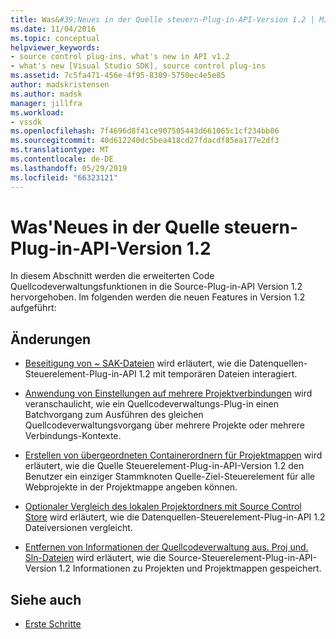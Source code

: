 ```yaml
---
title: Was&#39;Neues in der Quelle steuern-Plug-in-API-Version 1.2 | Microsoft-Dokumentation
ms.date: 11/04/2016
ms.topic: conceptual
helpviewer_keywords:
- source control plug-ins, what's new in API v1.2
- what's new [Visual Studio SDK], source control plug-ins
ms.assetid: 7c5fa471-456e-4f95-8309-5750ec4e5e85
author: madskristensen
ms.author: madsk
manager: jillfra
ms.workload:
- vssdk
ms.openlocfilehash: 7f4696d8f41ce907505443d661065c1cf234bb06
ms.sourcegitcommit: 40d612240dc5bea418cd27fdacdf85ea177e2df3
ms.translationtype: MT
ms.contentlocale: de-DE
ms.lasthandoff: 05/29/2019
ms.locfileid: "66323121"
---
```

# <a name="what39s-new-in-the-source-control-plug-in-api-version-12"></a>Was&#39;Neues in der Quelle steuern-Plug-in-API-Version 1.2
In diesem Abschnitt werden die erweiterten Code Quellcodeverwaltungsfunktionen in die Source-Plug-in-API Version 1.2 hervorgehoben. Im folgenden werden die neuen Features in Version 1.2 aufgeführt:

## <a name="changes"></a>Änderungen
- [Beseitigung von ~ SAK-Dateien](../../extensibility/internals/elimination-of-tilde-sak-files.md) wird erläutert, wie die Datenquellen-Steuerelement-Plug-in-API 1.2 mit temporären Dateien interagiert.

- [Anwendung von Einstellungen auf mehrere Projektverbindungen](../../extensibility/internals/application-of-settings-across-multiple-project-connections.md) wird veranschaulicht, wie ein Quellcodeverwaltungs-Plug-in einen Batchvorgang zum Ausführen des gleichen Quellcodeverwaltungsvorgang über mehrere Projekte oder mehrere Verbindungs-Kontexte.

- [Erstellen von übergeordneten Containerordnern für Projektmappen](../../extensibility/internals/creating-parent-container-folders-for-solutions.md) wird erläutert, wie die Quelle Steuerelement-Plug-in-API-Version 1.2 den Benutzer ein einziger Stammknoten Quelle-Ziel-Steuerelement für alle Webprojekte in der Projektmappe angeben können.

- [Optionaler Vergleich des lokalen Projektordners mit Source Control Store](../../extensibility/internals/optional-comparison-of-local-project-folder-to-source-control-store.md) wird erläutert, wie die Datenquellen-Steuerelement-Plug-in-API 1.2 Dateiversionen vergleicht.

- [Entfernen von Informationen der Quellcodeverwaltung aus. Proj und. Sln-Dateien](../../extensibility/internals/removal-of-source-control-information-from-dot-proj-and-dot-sln-files.md) wird erläutert, wie die Source-Steuerelement-Plug-in-API-Version 1.2 Informationen zu Projekten und Projektmappen gespeichert.

## <a name="see-also"></a>Siehe auch
- [Erste Schritte](../../extensibility/internals/getting-started-with-source-control-plug-ins.md)